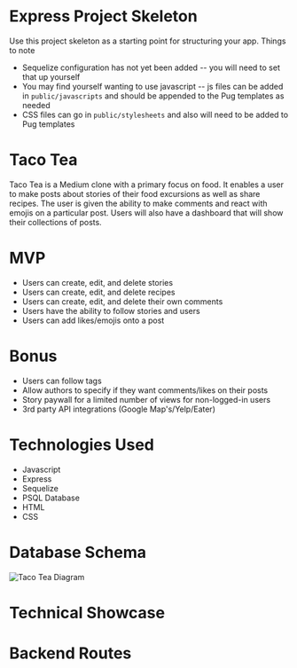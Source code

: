 # Express Project Skeleton

Use this project skeleton as a starting point for structuring your app. Things to note
* Sequelize configuration has not yet been added -- you will need to set that up yourself
* You may find yourself wanting to use javascript -- js files can be added in `public/javascripts` and should be appended to the Pug templates as needed
* CSS files can go in `public/stylesheets` and also will need to be added to Pug templates


# Taco Tea 

Taco Tea is a Medium clone with a primary focus on food. It enables a user to make posts about stories of their food excursions as well as share recipes. The user is given the ability to make comments and react with emojis on a particular post. Users will also have a dashboard that will show their collections of posts. 

<insert images of web app here>


# MVP
* Users can create, edit, and delete stories
* Users can create, edit, and delete recipes
* Users can create, edit, and delete their own comments
* Users have the ability to follow stories and users
* Users can add likes/emojis onto a post

# Bonus
* Users can follow tags
* Allow authors to specify if they want comments/likes on their posts
* Story paywall for a limited number of views for non-logged-in users
* 3rd party API integrations (Google Map's/Yelp/Eater)

# Technologies Used
* Javascript
* Express 
* Sequelize
* PSQL Database
* HTML
* CSS


# Database Schema

![Taco Tea Diagram](https://user-images.githubusercontent.com/77124092/117481734-63f21580-af31-11eb-9780-7d0dc7d18d4d.png)


# Technical Showcase


# Backend Routes
